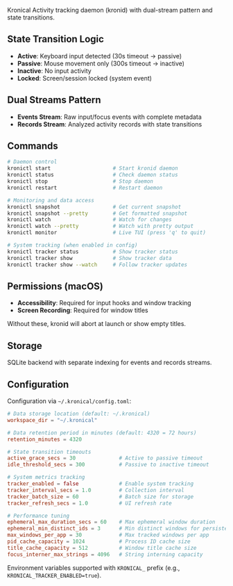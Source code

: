 Kronical
Activity tracking daemon (kronid) with dual-stream pattern and state transitions.

## State Transition Logic
- **Active**: Keyboard input detected (30s timeout → passive)
- **Passive**: Mouse movement only (300s timeout → inactive)  
- **Inactive**: No input activity
- **Locked**: Screen/session locked (system event)

## Dual Streams Pattern
- **Events Stream**: Raw input/focus events with complete metadata
- **Records Stream**: Analyzed activity records with state transitions

## Commands
```bash
# Daemon control
kronictl start                    # Start kronid daemon
kronictl status                   # Check daemon status
kronictl stop                     # Stop daemon
kronictl restart                  # Restart daemon

# Monitoring and data access
kronictl snapshot                 # Get current snapshot
kronictl snapshot --pretty        # Get formatted snapshot
kronictl watch                    # Watch for changes
kronictl watch --pretty           # Watch with pretty output
kronictl monitor                  # Live TUI (press 'q' to quit)

# System tracking (when enabled in config)
kronictl tracker status           # Show tracker status
kronictl tracker show             # Show tracker data
kronictl tracker show --watch     # Follow tracker updates
```

## Permissions (macOS)
- **Accessibility**: Required for input hooks and window tracking
- **Screen Recording**: Required for window titles

Without these, kronid will abort at launch or show empty titles.

## Storage
SQLite backend with separate indexing for events and records streams.

## Configuration
Configuration via `~/.kronical/config.toml`:

```toml
# Data storage location (default: ~/.kronical)
workspace_dir = "~/.kronical"

# Data retention period in minutes (default: 4320 = 72 hours)
retention_minutes = 4320

# State transition timeouts
active_grace_secs = 30              # Active to passive timeout
idle_threshold_secs = 300           # Passive to inactive timeout

# System metrics tracking
tracker_enabled = false             # Enable system tracking
tracker_interval_secs = 1.0         # Collection interval
tracker_batch_size = 60             # Batch size for storage
tracker_refresh_secs = 1.0          # UI refresh rate

# Performance tuning
ephemeral_max_duration_secs = 60    # Max ephemeral window duration
ephemeral_min_distinct_ids = 3      # Min distinct windows for persistence
max_windows_per_app = 30            # Max tracked windows per app
pid_cache_capacity = 1024           # Process ID cache size
title_cache_capacity = 512          # Window title cache size
focus_interner_max_strings = 4096   # String interning capacity
```

Environment variables supported with `KRONICAL_` prefix (e.g., `KRONICAL_TRACKER_ENABLED=true`).
